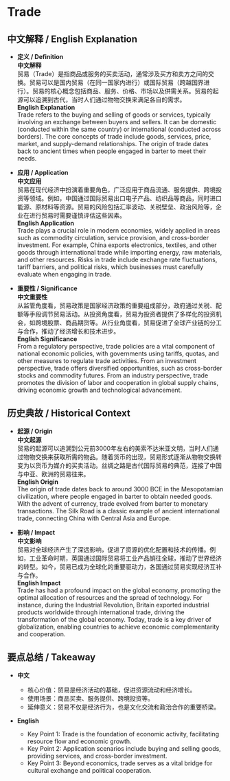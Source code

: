 # Trade

## 中文解释 / English Explanation

* **定义 / Definition**  
  **中文解释**  
  贸易（Trade）是指商品或服务的买卖活动，通常涉及买方和卖方之间的交换。贸易可以是国内贸易（在同一国家内进行）或国际贸易（跨越国界进行）。贸易的核心概念包括商品、服务、价格、市场以及供需关系。贸易的起源可以追溯到古代，当时人们通过物物交换来满足各自的需求。  
  **English Explanation**  
  Trade refers to the buying and selling of goods or services, typically involving an exchange between buyers and sellers. It can be domestic (conducted within the same country) or international (conducted across borders). The core concepts of trade include goods, services, price, market, and supply-demand relationships. The origin of trade dates back to ancient times when people engaged in barter to meet their needs.

* **应用 / Application**  
  **中文应用**  
  贸易在现代经济中扮演着重要角色，广泛应用于商品流通、服务提供、跨境投资等领域。例如，中国通过国际贸易出口电子产品、纺织品等商品，同时进口能源、原材料等资源。贸易的风险包括汇率波动、关税壁垒、政治风险等，企业在进行贸易时需要谨慎评估这些因素。  
  **English Application**  
  Trade plays a crucial role in modern economies, widely applied in areas such as commodity circulation, service provision, and cross-border investment. For example, China exports electronics, textiles, and other goods through international trade while importing energy, raw materials, and other resources. Risks in trade include exchange rate fluctuations, tariff barriers, and political risks, which businesses must carefully evaluate when engaging in trade.

* **重要性 / Significance**  
  **中文重要性**  
  从监管角度看，贸易政策是国家经济政策的重要组成部分，政府通过关税、配额等手段调节贸易活动。从投资角度看，贸易为投资者提供了多样化的投资机会，如跨境股票、商品期货等。从行业角度看，贸易促进了全球产业链的分工与合作，推动了经济增长和技术进步。  
  **English Significance**  
  From a regulatory perspective, trade policies are a vital component of national economic policies, with governments using tariffs, quotas, and other measures to regulate trade activities. From an investment perspective, trade offers diversified opportunities, such as cross-border stocks and commodity futures. From an industry perspective, trade promotes the division of labor and cooperation in global supply chains, driving economic growth and technological advancement.

## 历史典故 / Historical Context

* **起源 / Origin**  
  **中文起源**  
  贸易的起源可以追溯到公元前3000年左右的美索不达米亚文明，当时人们通过物物交换来获取所需的物品。随着货币的出现，贸易形式逐渐从物物交换转变为以货币为媒介的买卖活动。丝绸之路是古代国际贸易的典范，连接了中国与中亚、欧洲的贸易往来。  
  **English Origin**  
  The origin of trade dates back to around 3000 BCE in the Mesopotamian civilization, where people engaged in barter to obtain needed goods. With the advent of currency, trade evolved from barter to monetary transactions. The Silk Road is a classic example of ancient international trade, connecting China with Central Asia and Europe.

* **影响 / Impact**  
  **中文影响**  
  贸易对全球经济产生了深远影响，促进了资源的优化配置和技术的传播。例如，工业革命时期，英国通过国际贸易将工业产品销往全球，推动了世界经济的转型。如今，贸易已成为全球化的重要驱动力，各国通过贸易实现经济互补与合作。  
  **English Impact**  
  Trade has had a profound impact on the global economy, promoting the optimal allocation of resources and the spread of technology. For instance, during the Industrial Revolution, Britain exported industrial products worldwide through international trade, driving the transformation of the global economy. Today, trade is a key driver of globalization, enabling countries to achieve economic complementarity and cooperation.

## 要点总结 / Takeaway

* **中文**  
  - 核心价值：贸易是经济活动的基础，促进资源流动和经济增长。  
  - 使用场景：商品买卖、服务提供、跨境投资等。  
  - 延伸意义：贸易不仅是经济行为，也是文化交流和政治合作的重要桥梁。  

* **English**  
  - Key Point 1: Trade is the foundation of economic activity, facilitating resource flow and economic growth.  
  - Key Point 2: Application scenarios include buying and selling goods, providing services, and cross-border investment.  
  - Key Point 3: Beyond economics, trade serves as a vital bridge for cultural exchange and political cooperation.
